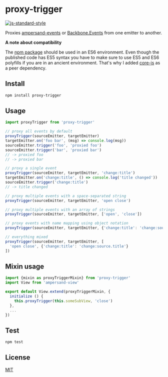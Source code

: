 # proxy-trigger

[![js-standard-style](https://img.shields.io/badge/code%20style-standard-brightgreen.svg?style=flat)](https://github.com/feross/standard)

Proxies [ampersand-events](http://ampersandjs.com/docs#ampersand-events) or [Backbone.Events](http://backbonejs.org/#Events) from one emitter to another.

**A note about compatibility**

The [npm package](https://www.npmjs.com/package/proxy-trigger) should be used in an ES6 environment. Even though the published code has ES5 syntax you have to make sure to use ES5 and ES6 polyfills if you are in an ancient environment. That's why I added [core-js](https://www.npmjs.com/package/core-js) as a peer dependency.

## Install

```sh
npm install proxy-trigger
```

## Usage

```javascript
import proxyTrigger from 'proxy-trigger'

// proxy all events by default
proxyTrigger(sourceEmitter, targetEmitter)
targetEmitter.on('foo bar', (msg) => console.log(msg))
sourceEmitter.trigger('foo', 'proxied foo')
sourceEmitter.trigger('bar', 'proxied bar')
// -> proxied foo
// -> proxied bar

// proxy a single event
proxyTrigger(sourceEmitter, targetEmitter, 'change:title')
targetEmitter.on('change:title', () => console.log('title changed'))
sourceEmitter.trigger('change:title')
// -> title changed

// proxy multiple events with a space-separated string
proxyTrigger(sourceEmitter, targetEmitter, 'open close')

// proxy multiple events with an array of strings
proxyTrigger(sourceEmitter, targetEmitter, ['open', 'close'])

// proxy events with name mapping using object notation
proxyTrigger(sourceEmitter, targetEmitter, {'change:title': 'change:source.title'})

// everything mixed
proxyTrigger(sourceEmitter, targetEmitter, [
  'open close', {'change:title': 'change:source.title'}
])
```

## Mixin usage

```javascript
import {mixin as proxyTriggerMixin} from 'proxy-trigger'
import View from 'ampersand-view'

export default View.extend(proxyTriggerMixin, {
  initialize () {
    this.proxyTrigger(this.someSubView, 'close')
  },
  ...
})
```

## Test

```sh
npm test
```

## License

[MIT](LICENSE)

